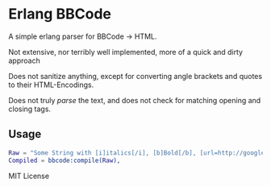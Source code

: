 # Erlang BBCode

A simple erlang parser for BBCode -> HTML.

Not extensive, nor terribly well implemented, more of a quick and dirty approach

Does not sanitize anything, except for converting angle brackets and quotes to their HTML-Encodings.

Does not truly *parse* the text, and does not check for matching opening and closing tags.

## Usage

```erlang
Raw = "Some String with [i]italics[/i], [b]Bold[/b], [url=http://google.com]Links[/url] and images: [img]http://i.imgur.com/3B0pt3M.jpg[/img]",
Compiled = bbcode:compile(Raw),
```

MIT License
